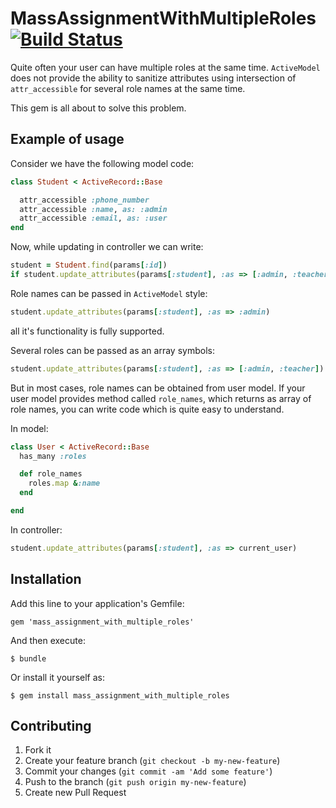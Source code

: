 # MassAssignmentWithMultipleRoles [![Build Status](https://secure.travis-ci.org/saks/mass_assignment_with_multiple_roles.png)](http://travis-ci.org/#!/saks/mass_assignment_with_multiple_roles)

Quite often your user can have multiple roles at the same time. `ActiveModel` does not provide the ability to sanitize attributes using intersection of `attr_accessible` for several role names at the same time.

This gem is all about to solve this problem.

## Example of usage

Consider we have the following model code:

```ruby
class Student < ActiveRecord::Base

  attr_accessible :phone_number
  attr_accessible :name, as: :admin
  attr_accessible :email, as: :user
end
```


Now, while updating in controller we can write:

```ruby
student = Student.find(params[:id])
if student.update_attributes(params[:student], :as => [:admin, :teacher])
```

Role names can be passed in `ActiveModel` style:
```ruby
student.update_attributes(params[:student], :as => :admin)
```

all it's functionality is fully supported.

Several roles can be passed as an array symbols:
```ruby
student.update_attributes(params[:student], :as => [:admin, :teacher])
```

But in most cases, role names can be obtained from user model. If your user
model provides method called `role_names`, which returns as array of role
names, you can write code which is quite easy to understand.

In model:
```ruby
class User < ActiveRecord::Base
  has_many :roles

  def role_names
    roles.map &:name
  end

end
```

In controller:
```ruby
student.update_attributes(params[:student], :as => current_user)
```


## Installation

Add this line to your application's Gemfile:

    gem 'mass_assignment_with_multiple_roles'

And then execute:

    $ bundle

Or install it yourself as:

    $ gem install mass_assignment_with_multiple_roles

## Contributing

1. Fork it
2. Create your feature branch (`git checkout -b my-new-feature`)
3. Commit your changes (`git commit -am 'Add some feature'`)
4. Push to the branch (`git push origin my-new-feature`)
5. Create new Pull Request
